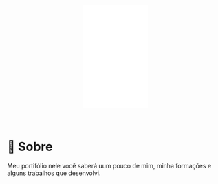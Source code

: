 <p align="center">
  <img src="./img/lp.svg" width="150" />
</p>
<br/>

# :rocket: Sobre

Meu portifólio nele você saberá uum pouco de mim, minha formações e alguns trabalhos que desenvolvi.
